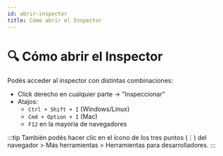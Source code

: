 ```yaml
---
id: abrir-inspector
title: Cómo abrir el Inspector
---
```


# 🔍 Cómo abrir el Inspector

Podés acceder al inspector con distintas combinaciones:

- Click derecho en cualquier parte → "Inspeccionar"
- Atajos:
  - `Ctrl + Shift + I` (Windows/Linux)
  - `Cmd + Option + I` (Mac)
  - `F12` en la mayoría de navegadores

:::tip
También podés hacer clic en el ícono de los tres puntos (⋮) del navegador > Más herramientas > Herramientas para desarrolladores.
:::
